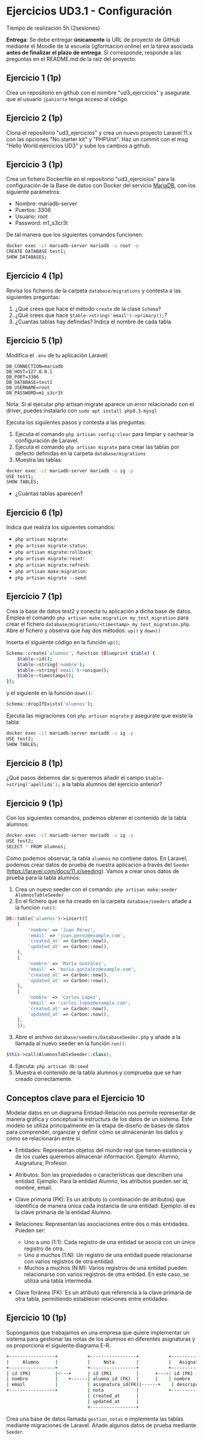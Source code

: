 # Ejercicios UD3.1 - Configuración
Tiempo de realización 5h (2sesiones)

**Entrega**: Se debe entregar **únicamente** la URL de proyecto de GitHub mediante el Moodle de la escuela (igformacion.online) en la tarea asociada  **antes de finalizar el plazo de entrega**. Si corresponde, responde a las preguntas en el README.md de la raíz del proyecto.

## Ejercicio 1 (1p)

Crea un repositorio en github con el nombre "ud3_ejercicios" y asegurate que el usuario `jpaniorte` tenga acceso al código.

## Ejercicio 2 (1p)

Clona el repositorio "ud3_ejercicios" y crea un nuevo proyecto Laravel 11.x con las opciones "No starter kit" y "PHPUnit". Haz un commit con el msg "Hello World ejercicios UD3" y sube los cambios a github.

## Ejercicio 3 (1p)

Crea un fichero Dockerfile en el repositorio "ud3_ejercicios" para la configuración de la Base de datos con Docker del servicio [MariaDB](https://hub.docker.com/_/mariadb), con los siguiente parámetros:

- Nombre: mariadb-server
- Puertos: 3306
- Usuario: root
- Password: m1_s3cr3t

De tal manera que los siguientes comandos funcionen:

```bash
docker exec -it mariadb-server mariadb -u root -p
CREATE DATABASE test1;
SHOW DATABASES;
```

## Ejercicio 4 (1p)

Revisa los ficheros de la carpeta `database/migrations` y contesta a las siguientes preguntas:


1. ¿Qué crees que hace el método `create` de la clase `Schema`? 
2. ¿Qué crees que hace `$table->string('email')->primary();`?
3. ¿Cuantas tablas hay definidas? Indica el nombre de cada tabla


## Ejercicio 5 (1p)

Modifica el `.env` de tu aplicación Laravel:

```
DB_CONNECTION=mariadb
DB_HOST=127.0.0.1
DB_PORT=3306
DB_DATABASE=test1
DB_USERNAME=root
DB_PASSWORD=m1_s3cr3t
```
Nota: Si al ejecutar php artisan migrate aparece un error relacionado con el driver, puedes instalarlo con `sudo apt install php8.3-mysql`

Ejecuta los siguientes pasos y contesta a las preguntas:

1. Ejecuta el comando `php artisan config:clear` para limpiar y cachear la configuración de Laravel.
2. Ejecuta el comando `php artisan migrate` para crear las tablas por defecto definidas en la carpeta `database/migrations`
3. Muestra las tablas:

```bash
docker exec -it mariadb-server mariadb -u ig -p
USE test1;
SHOW TABLES;
```

- ¿Cuántas tablas aparecen?

## Ejercicio 6 (1p)

Indica qué realiza los siguientes comandos:

- `php artisan migrate`: 
- `php artisan migrate:status`:
- `php artisan migrate:rollback`:
- `php artisan migrate:reset`:
- `php artisan migrate:refresh`:
- `php artisan make:migration`:
- `php artisan migrate --seed`:

## Ejercicio 7 (1p)

Crea la base de datos test2 y conecta tu aplicación a dicha base de datos. Emplea el comando `php artisan make:migration my_test_migration` para crear el fichero `database/migrations/<timestamp>_my_test_migration.php`. Abre el fichero y observa que hay dos métodos: `up()` y `down()`

Inserta el siguiente código en la función `up()`;

```bash
Schema::create('alumnos', function (Blueprint $table) {
    $table->id(); 
    $table->string('nombre'); 
    $table->string('email')->unique(); 
    $table->timestamps(); 
});
```

y el siguiente en la función `down()`:

```bash
Schema::dropIfExists('alumnos');
```

Ejecuta las migraciones con `php artisan migrate` y asegurate que existe la tabla:

```bash
docker exec -it mariadb-server mariadb -u ig -p
USE test2;
SHOW TABLES;
```
## Ejercicio 8 (1p)

¿Qué pasos debemos dar si queremos añadir el campo `$table->string('apellido');` a la tabla alumnos del ejercicio anterior?

## Ejercicio 9 (1p)

Con los siguientes comandos, podemos obtener el contenido de la tabla alumnos:

```bash
docker exec -it mariadb-server mariadb -u ig -p
USE test2;
SELECT * FROM alumnos;
```

Como podemos observar, la tabla `alumnos` no contiene datos. En Laravel, podemos crear datos de prueba de nuestra aplicación a través del `Seeder` (https://laravel.com/docs/11.x/seeding). Vamos a crear unos datos de prueba para la tabla alumnos:

1. Crea un nuevo seeder con el comando: `php artisan make:seeder AlumnosTableSeeder`
2. En el fichero que se ha creado en la carpeta `database/seeders` añade a la funcion `run()`:

```php
DB::table('alumnos')->insert([
    [
        'nombre' => 'Juan Pérez',
        'email' => 'juan.perez@example.com',
        'created_at' => Carbon::now(),
        'updated_at' => Carbon::now(),
    ],
    [
        'nombre' => 'María González',
        'email' => 'maria.gonzalez@example.com',
        'created_at' => Carbon::now(),
        'updated_at' => Carbon::now(),
    ],
    [
        'nombre' => 'Carlos López',
        'email' => 'carlos.lopez@example.com',
        'created_at' => Carbon::now(),
        'updated_at' => Carbon::now(),
    ],
    ]);
```

3. Abre el archivo `database/seeders/DatabaseSeeder.php` y añade a la llamada al nuevo seeder en la función `run()`:

```php
$this->call(AlumnosTableSeeder::class);
```

4. Ejecuta: `php artisan db:seed`
5. Muestra el contenido de la tabla alumnos y comprueba que se han creado correctamente.

## Conceptos clave para el Ejercicio 10

Modelar datos en un diagrama Entidad-Relación nos permite representar de manera gráfica y conceptual la estructura de los datos de un sistema. Este modelo se utiliza principalmente en la etapa de diseño de bases de datos para comprender, organizar y definir cómo se almacenarán los datos y cómo se relacionarán entre sí.

- Entidades: Representan objetos del mundo real que tienen existencia y de los cuales queremos almacenar información.
Ejemplo: Alumno, Asignatura, Profesor.

- Atributos: Son las propiedades o características que describen una entidad.
Ejemplo: Para la entidad Alumno, los atributos pueden ser id, nombre, email.

- Clave primaria (PK):
Es un atributo (o combinación de atributos) que identifica de manera única cada instancia de una entidad.
Ejemplo: id es la clave primaria de la entidad Alumno.

- Relaciones:
Representan las asociaciones entre dos o más entidades. Pueden ser:

    - Uno a uno (1:1): Cada registro de una entidad se asocia con un único registro de otra.
    - Uno a muchos (1:N): Un registro de una entidad puede relacionarse con varios registros de otra entidad.
    - Muchos a muchos (N:M): Varios registros de una entidad pueden relacionarse con varios registros de otra entidad. En este caso, se utiliza una tabla intermedia.

- Clave foránea (FK): Es un atributo que referencia a la clave primaria de otra tabla, permitiendo establecer relaciones entre entidades.

## Ejercicio 10 (1p)

Supongamos que trabajamos en una empresa que quiere implementar un sistema para gestionar las notas de los alumnos en diferentes asignaturas y os proporciona el siguiente diagrama E-R.

```bash
+-----------------+           +-----------------+           +-----------------+
|     Alumno      |           |     Nota        |           |   Asignatura    |
+-----------------+           +-----------------+           +-----------------+
| id (PK)         |<---+      | id (PK)         |      +--->| id (PK)         |
| nombre          |    +------| alumno_id (FK)  |      |    | nombre          |
| email           |           | asignatura_id(FK)|------+    | descripcion     |
+-----------------+           | nota            |           +-----------------+
                              | created_at      |
                              | updated_at      |
                              +-----------------+
```
Crea una base de datos llamada `gestion_notas` e implementa las tablas mediante migraciones de Laravel. Añade algunos datos de prueba mediante `Seeder`.
